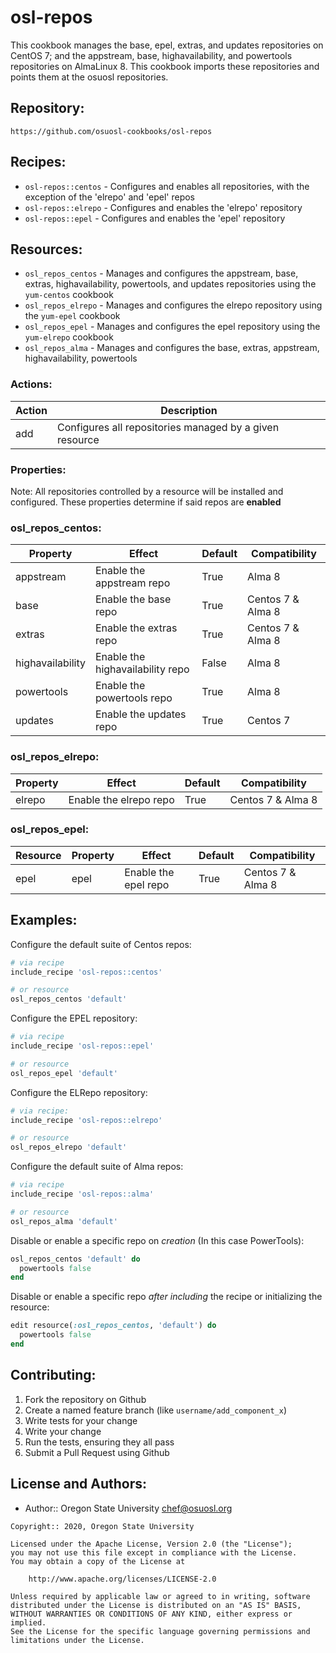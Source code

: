 osl-repos
================

This cookbook manages the base, epel, extras, and updates repositories on CentOS 7; and the appstream, base, highavailability, and powertools repositories on AlmaLinux 8. This cookbook imports these repositories and points them at the osuosl
repositories.

## Repository:

```
https://github.com/osuosl-cookbooks/osl-repos
```

## Recipes:

- `osl-repos::centos`  - Configures and enables all repositories, with the exception of the 'elrepo' and 'epel' repos
- `osl-repos::elrepo`  - Configures and enables the 'elrepo' repository
- `osl-repos::epel`    - Configures and enables the 'epel' repository

## Resources:

- `osl_repos_centos` - Manages and configures the appstream, base, extras, highavailability, powertools, and updates repositories using the `yum-centos` cookbook
- `osl_repos_elrepo` - Manages and configures the elrepo repository using the `yum-epel` cookbook
- `osl_repos_epel`   - Manages and configures the epel repository using the `yum-elrepo` cookbook
- `osl_repos_alma`   - Manages and configures the base, extras, appstream, highavailability, powertools

### Actions:

| Action   | Description                                                              |
|--------  |------------------------------------------------------------------------  |
| add      | Configures all repositories managed by a given resource                  |

### Properties:

Note: All repositories controlled by a resource will be installed and configured. These properties determine if said repos are **enabled**

### osl_repos_centos:
| Property          | Effect                            | Default  | Compatibility     |
|-----------------  |---------------------------------  |--------  |-----------------  |
| appstream         | Enable the appstream repo         | True     | Alma 8            |
| base              | Enable the base repo              | True     | Centos 7 & Alma 8 |
| extras            | Enable the extras repo            | True     | Centos 7 & Alma 8 |
| highavailability  | Enable the highavailability repo  | False    | Alma 8            |
| powertools        | Enable the powertools repo        | True     | Alma 8            |
| updates           | Enable the updates repo           | True     | Centos 7          |

### osl_repos_elrepo:
| Property          | Effect                            | Default  | Compatibility     |
|-----------------  |---------------------------------  |--------  |-----------------  |
| elrepo            | Enable the elrepo repo            | True     | Centos 7 & Alma 8 |

### osl_repos_epel:
| Resource    | Property          | Effect                            | Default  | Compatibility     |
|-----------  |-----------------  |---------------------------------  |--------  |-----------------  |
| epel        | epel              | Enable the epel repo              | True     | Centos 7 & Alma 8 |
## Examples:

Configure the default suite of Centos repos:
```ruby
# via recipe
include_recipe 'osl-repos::centos'

# or resource
osl_repos_centos 'default'
```

Configure the EPEL repository:
```ruby
# via recipe
include_recipe 'osl-repos::epel'

# or resource
osl_repos_epel 'default'
```

Configure the ELRepo repository:
```ruby
# via recipe:
include_recipe 'osl-repos::elrepo'

# or resource
osl_repos_elrepo 'default'
```

Configure the default suite of Alma repos:
```ruby
# via recipe
include_recipe 'osl-repos::alma'

# or resource
osl_repos_alma 'default'
```

Disable or enable a specific repo on *creation* (In this case PowerTools):
```ruby
osl_repos_centos 'default' do
  powertools false
end
```

Disable or enable a specific repo *after including* the recipe or initializing the resource:
```ruby
edit resource(:osl_repos_centos, 'default') do
  powertools false
end
```

## Contributing:

1. Fork the repository on Github
2. Create a named feature branch (like `username/add_component_x`)
3. Write tests for your change
4. Write your change
5. Run the tests, ensuring they all pass
6. Submit a Pull Request using Github

## License and Authors:

- Author:: Oregon State University <chef@osuosl.org>

```text
Copyright:: 2020, Oregon State University

Licensed under the Apache License, Version 2.0 (the "License");
you may not use this file except in compliance with the License.
You may obtain a copy of the License at

    http://www.apache.org/licenses/LICENSE-2.0

Unless required by applicable law or agreed to in writing, software
distributed under the License is distributed on an "AS IS" BASIS,
WITHOUT WARRANTIES OR CONDITIONS OF ANY KIND, either express or implied.
See the License for the specific language governing permissions and
limitations under the License.
```
